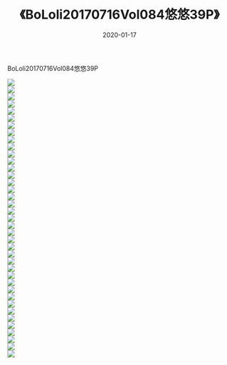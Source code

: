 ﻿---
layout: post
title:  《BoLoli20170716Vol084悠悠39P》
date:   2020-01-17
img: http://img.660000.xyz/Sharelink/性感/2020/BoLoli20170716Vol084悠悠39P/000.jpg
categories: [美女, 清纯, 唯美]
---

BoLoli20170716Vol084悠悠39P

  ![](http://img.660000.xyz/Sharelink/性感/2020/BoLoli20170716Vol084悠悠39P/001.jpg) <br> ![](http://img.660000.xyz/Sharelink/性感/2020/BoLoli20170716Vol084悠悠39P/002.jpg) <br> ![](http://img.660000.xyz/Sharelink/性感/2020/BoLoli20170716Vol084悠悠39P/003.jpg) <br> ![](http://img.660000.xyz/Sharelink/性感/2020/BoLoli20170716Vol084悠悠39P/004.jpg) <br> ![](http://img.660000.xyz/Sharelink/性感/2020/BoLoli20170716Vol084悠悠39P/005.jpg) <br> ![](http://img.660000.xyz/Sharelink/性感/2020/BoLoli20170716Vol084悠悠39P/006.jpg) <br> ![](http://img.660000.xyz/Sharelink/性感/2020/BoLoli20170716Vol084悠悠39P/007.jpg) <br> ![](http://img.660000.xyz/Sharelink/性感/2020/BoLoli20170716Vol084悠悠39P/008.jpg) <br> ![](http://img.660000.xyz/Sharelink/性感/2020/BoLoli20170716Vol084悠悠39P/009.jpg) <br> ![](http://img.660000.xyz/Sharelink/性感/2020/BoLoli20170716Vol084悠悠39P/010.jpg) <br> ![](http://img.660000.xyz/Sharelink/性感/2020/BoLoli20170716Vol084悠悠39P/011.jpg) <br> ![](http://img.660000.xyz/Sharelink/性感/2020/BoLoli20170716Vol084悠悠39P/012.jpg) <br> ![](http://img.660000.xyz/Sharelink/性感/2020/BoLoli20170716Vol084悠悠39P/013.jpg) <br> ![](http://img.660000.xyz/Sharelink/性感/2020/BoLoli20170716Vol084悠悠39P/014.jpg) <br> ![](http://img.660000.xyz/Sharelink/性感/2020/BoLoli20170716Vol084悠悠39P/015.jpg) <br> ![](http://img.660000.xyz/Sharelink/性感/2020/BoLoli20170716Vol084悠悠39P/016.jpg) <br> ![](http://img.660000.xyz/Sharelink/性感/2020/BoLoli20170716Vol084悠悠39P/017.jpg) <br> ![](http://img.660000.xyz/Sharelink/性感/2020/BoLoli20170716Vol084悠悠39P/018.jpg) <br> ![](http://img.660000.xyz/Sharelink/性感/2020/BoLoli20170716Vol084悠悠39P/019.jpg) <br> ![](http://img.660000.xyz/Sharelink/性感/2020/BoLoli20170716Vol084悠悠39P/020.jpg) <br> ![](http://img.660000.xyz/Sharelink/性感/2020/BoLoli20170716Vol084悠悠39P/021.jpg) <br> ![](http://img.660000.xyz/Sharelink/性感/2020/BoLoli20170716Vol084悠悠39P/022.jpg) <br> ![](http://img.660000.xyz/Sharelink/性感/2020/BoLoli20170716Vol084悠悠39P/023.jpg) <br> ![](http://img.660000.xyz/Sharelink/性感/2020/BoLoli20170716Vol084悠悠39P/024.jpg) <br> ![](http://img.660000.xyz/Sharelink/性感/2020/BoLoli20170716Vol084悠悠39P/025.jpg) <br> ![](http://img.660000.xyz/Sharelink/性感/2020/BoLoli20170716Vol084悠悠39P/026.jpg) <br> ![](http://img.660000.xyz/Sharelink/性感/2020/BoLoli20170716Vol084悠悠39P/027.jpg) <br> ![](http://img.660000.xyz/Sharelink/性感/2020/BoLoli20170716Vol084悠悠39P/028.jpg) <br> ![](http://img.660000.xyz/Sharelink/性感/2020/BoLoli20170716Vol084悠悠39P/029.jpg) <br> ![](http://img.660000.xyz/Sharelink/性感/2020/BoLoli20170716Vol084悠悠39P/030.jpg) <br> ![](http://img.660000.xyz/Sharelink/性感/2020/BoLoli20170716Vol084悠悠39P/031.jpg) <br> ![](http://img.660000.xyz/Sharelink/性感/2020/BoLoli20170716Vol084悠悠39P/032.jpg) <br> ![](http://img.660000.xyz/Sharelink/性感/2020/BoLoli20170716Vol084悠悠39P/033.jpg) <br> ![](http://img.660000.xyz/Sharelink/性感/2020/BoLoli20170716Vol084悠悠39P/034.jpg) <br> ![](http://img.660000.xyz/Sharelink/性感/2020/BoLoli20170716Vol084悠悠39P/035.jpg) <br> ![](http://img.660000.xyz/Sharelink/性感/2020/BoLoli20170716Vol084悠悠39P/036.jpg) <br> ![](http://img.660000.xyz/Sharelink/性感/2020/BoLoli20170716Vol084悠悠39P/037.jpg) <br> ![](http://img.660000.xyz/Sharelink/性感/2020/BoLoli20170716Vol084悠悠39P/038.jpg) <br> ![](http://img.660000.xyz/Sharelink/性感/2020/BoLoli20170716Vol084悠悠39P/039.jpg) <br>